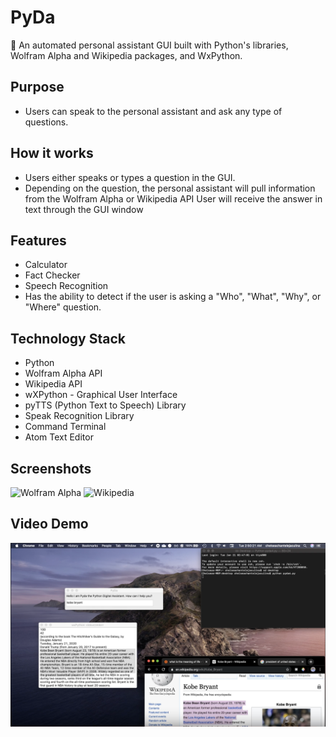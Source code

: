 # PyDa
🤖 An automated personal assistant GUI built with Python's libraries, Wolfram Alpha and Wikipedia packages, and WxPython.

## Purpose
- Users can speak to the personal assistant and ask any type of questions.

## How it works
- Users either speaks or types a question in the GUI.
- Depending on the question, the personal assistant will pull information from the Wolfram Alpha or Wikipedia API
User will receive the answer in text through the GUI window

## Features
- Calculator 
- Fact Checker
- Speech Recognition
- Has the ability to detect if the user is asking a "Who", "What", "Why", or "Where" question.

## Technology Stack 
- Python
- Wolfram Alpha API
- Wikipedia API 
- wXPython - Graphical User Interface
- pyTTS (Python Text to Speech) Library
- Speak Recognition Library
- Command Terminal
- Atom Text Editor

## Screenshots
![Wolfram Alpha](https://github.com/chelseajaculina/PyDa/blob/master/PyDa-WolframAlpha.png)
![Wikipedia](https://github.com/chelseajaculina/PyDa/blob/master/Pyda-WikipediaSearch.png)

## Video Demo
[![Watch Pyda's Video Demo](https://github.com/chelseajaculina/PyDa/blob/master/Pyda%20Screenshot.png)](https://drive.google.com/file/d/1S-Jpyv-3qU1LpJG5BMO17znNZr0QrWLz/view?usp=sharing)
